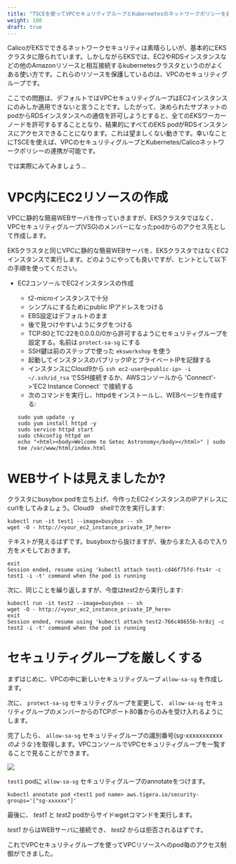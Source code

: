 ```yaml
---
title: "TSCEを使ってVPCセキュリティグループとKubernetesのネットワークポリシーを連携"
weight: 100
draft: true
---
```


<!--
The network security that Calico provides in EKS is great, however it is primarily focused on the EKS cluster itself.  A common use-case for EKS, however, is to build a kubernetes cluster that can interact with other Amazon hosted resources, such as EC2 and RDS instances.  The native protection for those resources is the VPC's Security Group filtering.
-->
CalicoがEKSでできるネットワークセキュリティは素晴らしいが、基本的にEKSクラスタに限られています。しかしながらEKSでは、EC2やRDSインスタンスなどの他のAmazonリソースと相互接続するkubernetesクラスタというのがよくある使い方です。これらのリソースを保護しているのは、VPCのセキュリティグループです。

<!--
The problem with this, however, is that, by default, VPC Security Groups can only be applied to EC2 instances.  Therefore, if you wanted to allow some subset of your pods access to an RDS instance, for example, you would have to allow that access from all of your EKS worker nodes, thereby allowing ALL your EKS pods access to that RDS instance.  That's probably not what you want.  Luckily, one of the capabilities that TSCE enables is the integration of the VPC Security Group mechanism and Kubernetes/Calico network policy.
-->
ここでの問題は、デフォルトではVPCセキュリティグループはEC2インスタンスにのみしか適用できないと言うことです。したがって、決められたサブネットのpodからRDSインスタンスへの通信を許可しようとすると、全てのEKSワーカーノードを許可するすることとなり、結果的にすべてのEKS podがRDSインスタンスにアクセスできることになります。これは望ましくない動きです。幸いなことにTSCEを使えば、VPCのセキュリティグループとKubernetes/Calicoネットワークポリシーの連携が可能です。

<!--
Let's see how that works...
-->
では実際にみてみましょう...

<!--
# Create an EC2 resource in your VPC
-->
# VPC内にEC2リソースの作成

<!--
We're going to create a simple static webserver in your VPC, but not in your EKS cluster to act as a target to demonstrate how pods can become members of a VPC Security Group, and be referenced by VPC Security Group (VSG) policies.
-->
VPCに静的な簡易WEBサーバを作っていきますが、EKSクラスタではなく、VPCセキュリティグループ(VSG)のメンバーになったpodからのアクセス先として作成します。

<!--
To do this, we need a simple web server in the same VPC as your EKS cluster, but running as a separate EC2 instance, not in the EKS cluster itself.  You can do this anyway you like, but if you want some hints, here are some steps you can take to accomplish this.
-->
EKSクラスタと同じVPCに静的な簡易WEBサーバを、EKSクラスタではなくEC2インスタンスで実行します。どのようにやっても良いですが、ヒントとして以下の手順を使ってください。

<!--
* Go into your EC2 console and create an EC2 instances
  * A t2-micro is more than sufficient
  * Do not forget to associate a public IP adress for simplicity
  * Keep EBS settings as default
  * Tag it so you can easily find it later
  * Set up a security group for the instance and allow inbound TCP:80 and TCP:22 from 0.0.0.0/0. Call the security group `protect-sa-sg`
  * Use the `eksworkshop` SSH key you imported earlier
  * Launch and make a note of public and private ip addresses of the instance
  * Ssh into the instance either via Cloud9 by running `ssh ec2-user@<public-ip> -i ~/.ssh/id_rsa` or via the AWS Console by clicking 'Connect'->'EC2 Instance Connect`
  * Run the following commands to install httpd and create a basic web page:
-->
* EC2コンソールでEC2インスタンスの作成
  * t2-microインスタンスで十分
  * シンプルにするためにpublic IPアドレスをつける
  * EBS設定はデフォルトのまま
  * 後で見つけやすいようにタグをつける
  * TCP:80とTC:22を0.0.0.0/0から許可するようにセキュリティグループを設定する。名前は `protect-sa-sg` にする
  * SSH鍵は前のステップで使った `eksworkshop` を使う
  * 起動してインスタンスのパブリックIPとプライベートIPを記録する
  * インスタンスにCloud9から `ssh ec2-user@<public-ip> -i ~/.ssh/id_rsa` でSSH接続するか、AWSコンソールから 'Connect'->'EC2 Instance Connect` で接続する
  * 次のコマンドを実行し、httpdをインストールし、WEBページを作成する:
  
  ```
  sudo yum update -y
  sudo yum install httpd -y
  sudo service httpd start
  sudo chkconfig httpd on
  echo "<html><body>Welcome to Setec Astronomy</body></html>" | sudo tee /var/www/html/index.html
  ```
<!--
# Is the website reachable?
-->
# WEBサイトは見えましたか?

<!--
Let's launch a busybox pod in the cluster and do a curl to the IP address of the EC2 instance we just created.  So, in the cloud9 shell, do the following:
-->
クラスタにbusybox podを立ち上げ、今作ったEC2インスタンスのIPアドレスにcurlをしてみましょう。Cloud9　shellで次を実行します:

```
kubectl run -it test1 --image=busybox -- sh
wget -O - http://<your_ec2_instance_private_IP_here>
```

<!--
You should see your text.  Now exit from the busybox container, but note the instructions on how to re-attach to it, we'll need that later.
-->
テキストが見えるはずです。busyboxから抜けますが、後からまた入るので入り方をメモしておきます。

```
exit
Session ended, resume using 'kubectl attach test1-cd46f75fd-fts4r -c test1 -i -t' command when the pod is running
```

<!--
Next, let's repeat the same again, only this time with test2:
-->
次に、同じことを繰り返しますが、今度はtest2から実行します:

```
kubectl run -it test2 --image=busybox -- sh
wget -O - http://<your_ec2_instance_private_IP_here>
exit
Session ended, resume using 'kubectl attach test2-766c48655b-hr8zj -c test2 -i -t' command when the pod is running
```

<!--
# Tighten up the Security Groups
-->
# セキュリティグループを厳しくする

<!--
First of all, let's create a new security group in the VPC, called `allow-sa-sg`.
-->
まずはじめに、VPCの中に新しいセキュリティグループ `allow-sa-sg` を作成します。

<!--
Next, change the `protect-sa-sg` security group to only allow inbound TCP traffic for port 80 from the `allow-sa-sg` security group members.
-->
次に、 `protect-sa-sg` セキュリティグループを変更して、 `allow-sa-sg` セキュリティグループのメンバーからのTCPポート80番からのみを受け入れるようにします。

<!--
Once that is done, get the Security Group identifiers (*i.e.* sg-xxxxxxxxxxx) for the `allow-sa-sg` security group.  You can do this by listing the VPC's security groups in the VPC console.
-->
完了したら、 `allow-sa-sg` セキュリティグループの識別番号(sg-xxxxxxxxxxx *のような* )を取得します。VPCコンソールでVPCセキュリティグループを一覧することで見ることができます。

![](/images/sg-list.png)

<!--
Now annotate the `test1` pod with the `allow-sa-sg` security group.
-->
`test1` podに `allow-sa-sg` セキュリティグループのannotateをつけます。

```
kubectl annotate pod <test1 pod name> aws.tigera.io/security-groups='["sg-xxxxxx"]'
```

<!--
Lastly, use the instructions provided for connecting back into the *test1* and *test2* pods and re-run the wget commands.  
-->
最後に、 *test1* と *test2* podからサイドwgetコマンドを実行します。

<!--
You should see that *test1* can connect to the webserver, but *test2* is denied.
-->
*test1* からはWEBサーバに接続でき、 *test2* からは拒否されるはずです。

<!--
We have now protected the VPC resource on a per-pod basis using VPC security groups.
-->
これでVPCセキュリティグループを使ってVPCリソースへのpod毎のアクセス制御ができました。